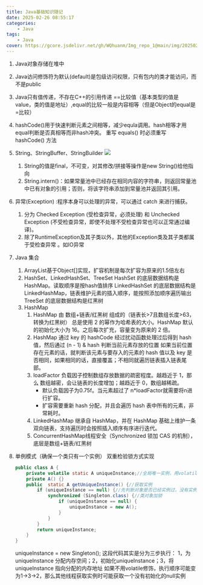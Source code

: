 ```yaml
---
title: Java基础知识随记
date: 2025-02-26 08:55:17
categories: 
    - Java
tags: 
    - Java
cover: https://gcore.jsdelivr.net/gh/WQhuanm/Img_repo_1@main/img/202502261916407.png
---
```


1. Java对象存储在堆中

1. Java访问修饰符为默认(default)是包级访问权限，只有包内的类才能访问，而不是public

1. Java只有值传递，不存在C++的引用传递
==比较值（基本类型的值是value，类的值是地址）,equal的比较一般是内容相等（但是Object的equal是=比较）

1. hashCode()用于快速判断元素之间相等，减少equla调用。hash相等才用equal判断是否真相等而非hash冲突。
重写 equals() 时必须重写 hashCode() 方法

1. String、StringBuffer、StringBuilder
    ![](https://gcore.jsdelivr.net/gh/WQhuanm/Img_repo_1@main/img/202502241948581.png) 
    1. String的值是final，不可变，对其修改/拼接等操作是new String()给他指向
    1. String.intern()：如果常量池中已经存在相同内容的字符串，则返回常量池中已有对象的引用；否则，将该字符串添加到常量池并返回其引用。
    
1. 异常(Exception) :程序本身可以处理的异常，可以通过 catch 来进行捕获。
    1. 分为 Checked Exception (受检查异常，必须处理) 和 Unchecked Exception (不受检查异常，即使不处理不受检查异常也可以正常通过编译)。
    1. 除了RuntimeException及其子类以外，其他的Exception类及其子类都属于受检查异常 。如IO异常

1. Java 集合
    1. ArrayList基于Object[]实现，扩容机制是每次扩容为原来的1.5倍左右
    1. HashSet、LinkedHashSet、TreeSet
        HashSet 的底层数据结构是HashMap。读取顺序是按hash值排序
        LinkedHashSet 的底层数据结构是LinkedHashMap，链表维护元素的插入顺序，能按照添加顺序遍历输出
        TreeSet 的底层数据结构是红黑树
    1. HashMap
        1. HashMap 由 数组+链表/红黑树 组成的（链表长>7且数组长度>63，转换为红黑树）
        总是使用 2 的幂作为哈希表的大小。HashMap 默认的初始化大小为 16。之后每次扩充，容量变为原来的 2 倍。
        1. HashMap 通过 key 的 hashCode 经过扰动函数处理过后得到 hash 值，然后通过 (n - 1) & hash 判断当前元素存放的位置 
        如果当前位置存在元素的话，就判断该元素与要存入的元素的 hash 值以及 key 是否相同，如果相同的话，直接覆盖；不相同就遍历链表插入链表尾部。
        1. loadFactor 负载因子控制数组存放数据的疏密程度。越趋近于 1，那么 数组越密，会让链表的长度增加；越趋近于 0，数组越稀疏。
            + 默认负载因子为0.75f。当元素超过了 n*loadFactor就需要将n进行扩容。
            + 扩容需要重新 hash 分配，并且会遍历 hash 表中所有的元素，非常耗时。
        1. LinkedHashMap 继承自 HashMap，并在 HashMap 基础上维护一条双向链表，支持遍历时会按照插入顺序有序进行迭代。
        1. ConcurrentHashMap线程安全（Synchronized 锁加 CAS 的机制），底层是数组+链表/红黑树

1. 单例模式（确保一个类只有一个实例）
    双重检验锁方式实现
    ```java
    public class A {
        private volatile static A uniqueInstance;//全局唯一实例，用volatile修饰，保证线程安全
        private A() {}
        public  static A getUniqueInstance() {//获取实例
            if (uniqueInstance == null) {//先判断对象是否已经实例过，没有实例化过才进入加锁代码
                synchronized (Singleton.class) {//类对象加锁
                    if (uniqueInstance == null) {
                        uniqueInstance = new A();
                    }
                }
            }
            return uniqueInstance;
        }
    }
    ```
    uniqueInstance = new Singleton(); 这段代码其实是分为三步执行：
    1，为 uniqueInstance 分配内存空间；2，初始化uniqueInstance；3，将 uniqueInstance 指向分配的内存地址
    如果不用volatile修饰，执行顺序可能变为1->3->2，那么其他线程获取实例时可能获取一个没有初始化的null实例



    

